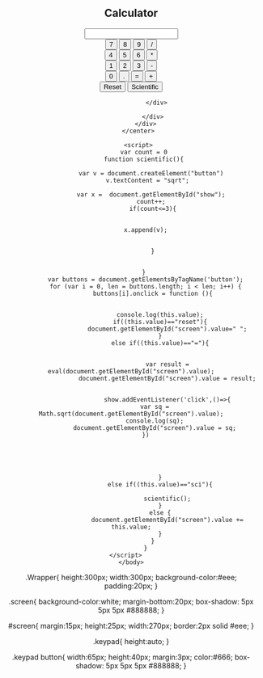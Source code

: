 <!DOCTYPE html>
<html>
	<head>
		<meta charset="utf-8">
		<title>Calculator</title>
		<link rel="stylesheet" href="calc.css">
	</head>
	<body>
		<center>
			<h2>Calculator</h2>
			<div class="Wrapper">	
				<div class="screen">
					<input id="screen">
				</div>
				<div class="keypad">
					<button value="7" onclick="calculate(this)">7</button>
					<button value="8">8</button>
					<button value="9">9</button>
					<button value="/">/</button><br>	
					<button value="4">4</button>
					<button value="5">5</button>
					<button value="6">6</button>
					<button value="*">*</button><br>
					<button value="1">1</button>
					<button value="2">2</button>
					<button value="3">3</button>
					<button value="-">-</button><br>
					<button value="0">0</button>
					<button value=".">.</button>
					<button value="=">=</button>
					<button value="+">+</button><br>
					<button value="reset" type="reset">Reset</button>
					<button value="sci" onmousemove="scientific()">Scientific</button>
					<div id = "show">
						

					</div>	

				</div>
			</div>
		</center>

		<script>
           var count = 0
           function scientific(){
			   
			   var v = document.createElement("button")
			 v.textContent = "sqrt";
			 
			   var x =  document.getElementById("show");
			   count++;
			    if(count<=3){

			
			x.append(v);
			
			
				}

		
		   }
			var buttons = document.getElementsByTagName('button');
			for (var i = 0, len = buttons.length; i < len; i++) {
				buttons[i].onclick = function (){
					
					
					console.log(this.value);
					if((this.value)=="reset"){
						document.getElementById("screen").value=" ";
					}
					else if((this.value)=="="){

					
						var result = eval(document.getElementById("screen").value);
						document.getElementById("screen").value = result;


						show.addEventListener('click',()=>{
				 var sq = Math.sqrt(document.getElementById("screen").value);
				 console.log(sq);
				 document.getElementById("screen").value = sq;
			})





					}
					else if((this.value)=="sci"){
						
						scientific();
					}
					else {
						document.getElementById("screen").value += this.value;
					}
				}
			}
		</script>		
	</body>
</html>


.Wrapper{
	height:300px;
	width:300px;
	background-color:#eee;
	padding:20px;
}

.screen{
	background-color:white;
	margin-bottom:20px; 
	box-shadow: 5px 5px 5px #888888;
}

#screen{
	margin:15px;
	height:25px;
	width:270px;
	border:2px solid #eee;
}

.keypad{
	height:auto;
}

.keypad button{
	width:65px;
	height:40px;
	margin:3px;
	color:#666;
	box-shadow: 5px 5px 5px #888888;
}
